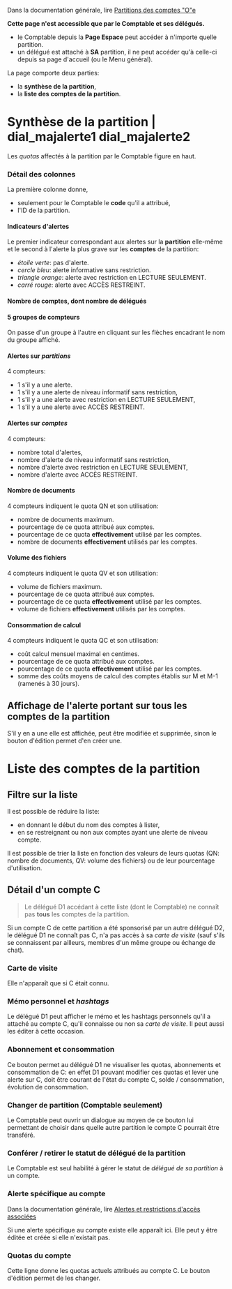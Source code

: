 Dans la documentation générale, lire <a href="$$/appli/partitions.html" target="_blank">Partitions des comptes "O"e</a>

**Cette page n'est accessible que par le Comptable et ses délégués.**
- le Comptable depuis la **Page Espace** peut accéder à n'importe quelle partition.
- un délégué est attaché à **SA** partition, il ne peut accéder qu'à celle-ci depuis sa page d'accueil (ou le Menu général).

La page comporte deux parties:
- la **synthèse de la partition**,
- la **liste des comptes de la partition**.

# Synthèse de la partition | dial_majalerte1 dial_majalerte2
Les _quotas_ affectés à la partition par le Comptable figure en haut.

### Détail des colonnes
La première colonne donne,
- seulement pour le Comptable le **code** qu'il a attribué,
- l'ID de la partition.

#### Indicateurs d'alertes
Le premier indicateur correspondant aux alertes sur la **partition** elle-même et le second à l'alerte la plus grave sur les **comptes** de la partition:
- _étoile verte_: pas d'alerte.
- _cercle bleu_: alerte informative sans restriction.
- _triangle orange_: alerte avec restriction en LECTURE SEULEMENT.
- _carré rouge_: alerte avec ACCÈS RESTREINT.

#### Nombre de comptes, dont nombre de délégués

#### 5 groupes de compteurs
On passe d'un groupe à l'autre en cliquant sur les flèches encadrant le nom du groupe affiché.

#### Alertes sur _partitions_
4 compteurs:
- 1 s'il y a une alerte.
- 1 s'il y a une alerte de niveau informatif sans restriction,
- 1 s'il y a une alerte avec restriction en LECTURE SEULEMENT,
- 1 s'il y a une alerte avec ACCÈS RESTREINT.

#### Alertes sur _comptes_
4 compteurs:
- nombre total d'alertes,
- nombre d'alerte de niveau informatif sans restriction,
- nombre d'alerte avec restriction en LECTURE SEULEMENT,
- nombre d'alerte avec ACCÈS RESTREINT.

#### Nombre de documents
4 compteurs indiquent le quota QN et son utilisation:
- nombre de documents maximum.
- pourcentage de ce quota attribué aux comptes.
- pourcentage de ce quota **effectivement** utilisé par les comptes.
- nombre de documents **effectivement** utilisés par les comptes.

#### Volume des fichiers
4 compteurs indiquent le quota QV et son utilisation:
- volume de fichiers maximum.
- pourcentage de ce quota attribué aux comptes.
- pourcentage de ce quota **effectivement** utilisé par les comptes.
- volume de fichiers **effectivement** utilisés par les comptes.

#### Consommation de calcul
4 compteurs indiquent le quota QC et son utilisation:
- coût calcul mensuel maximal en centimes.
- pourcentage de ce quota attribué aux comptes.
- pourcentage de ce quota **effectivement** utilisé par les comptes.
- somme des coûts moyens de calcul des comptes établis sur M et M-1 (ramenés à 30 jours).

## Affichage de l'alerte portant sur tous les comptes de la partition
S'il y en a une elle est affichée, peut être modifiée et supprimée,  sinon le bouton d'édition permet d'en créer une.

# Liste des comptes de la partition
## Filtre sur la liste
Il est possible de réduire la liste:
- en donnant le début du nom des comptes à lister,
- en se restreignant ou non aux comptes ayant une alerte de niveau compte.

Il est possible de trier la liste en fonction des valeurs de leurs quotas (QN: nombre de documents, QV: volume des fichiers) ou de leur pourcentage d'utilisation.

## Détail d'un compte C
> Le délégué D1 accédant à cette liste (dont le Comptable) ne connaît pas **tous** les comptes de la partition.

Si un compte C de cette partition a été sponsorisé par un autre délégué D2, le délégué D1 ne connaît pas C, n'a pas accès à sa _carte de visite_ (sauf s'ils se connaissent par ailleurs, membres d'un même groupe ou échange de chat).

### Carte de visite
Elle n'apparaît que si C était connu.

### Mémo personnel et _hashtags_
Le délégué D1 peut afficher le mémo et les hashtags personnels qu'il a attaché au compte C, qu'il connaisse ou non sa _carte de visite_. Il peut aussi les éditer à cette occasion.

### Abonnement et consommation
Ce bouton permet au délégué D1 ne visualiser les quotas, abonnements et consommation de C: en effet D1 pouvant modifier ces quotas et lever une alerte sur C, doit être courant de l'état du compte C, solde / consommation, évolution de consommation.

### Changer de partition (Comptable seulement)
Le Comptable peut ouvrir un dialogue au moyen de ce bouton lui permettant de choisir dans quelle autre partition le compte C pourrait être transféré.

### Conférer / retirer le statut de délégué de la partition
Le Comptable est seul habilité à gérer le statut de _délégué de sa partition_ à un compte.

### Alerte spécifique au compte
Dans la documentation générale, lire <a href="$$/appli/partitions.html" target="_blank">Alertes et restrictions d'accès associées</a>

Si une alerte spécifique au compte existe elle apparaît ici. Elle peut y être éditée et créée si elle n'existait pas.

### Quotas du compte
Cette ligne donne les quotas actuels attribués au compte C. Le bouton d'édition permet de les changer.
